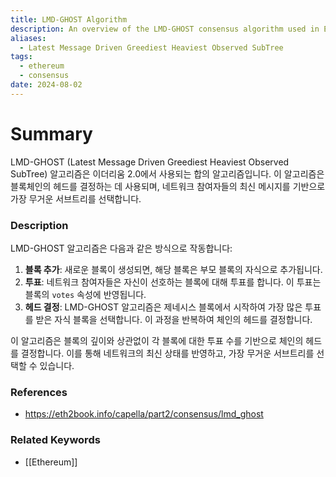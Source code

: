 ```yaml
---
title: LMD-GHOST Algorithm
description: An overview of the LMD-GHOST consensus algorithm used in Ethereum.
aliases:
  - Latest Message Driven Greediest Heaviest Observed SubTree
tags:
  - ethereum
  - consensus
date: 2024-08-02
---
```


# Summary

LMD-GHOST (Latest Message Driven Greediest Heaviest Observed SubTree) 알고리즘은 이더리움 2.0에서 사용되는 합의 알고리즘입니다. 이 알고리즘은 블록체인의 헤드를 결정하는 데 사용되며, 네트워크 참여자들의 최신 메시지를 기반으로 가장 무거운 서브트리를 선택합니다.

### Description

LMD-GHOST 알고리즘은 다음과 같은 방식으로 작동합니다:

1. **블록 추가**: 새로운 블록이 생성되면, 해당 블록은 부모 블록의 자식으로 추가됩니다.
2. **투표**: 네트워크 참여자들은 자신이 선호하는 블록에 대해 투표를 합니다. 이 투표는 블록의 `votes` 속성에 반영됩니다.
3. **헤드 결정**: LMD-GHOST 알고리즘은 제네시스 블록에서 시작하여 가장 많은 투표를 받은 자식 블록을 선택합니다. 이 과정을 반복하여 체인의 헤드를 결정합니다.

이 알고리즘은 블록의 깊이와 상관없이 각 블록에 대한 투표 수를 기반으로 체인의 헤드를 결정합니다. 이를 통해 네트워크의 최신 상태를 반영하고, 가장 무거운 서브트리를 선택할 수 있습니다.

### References

- https://eth2book.info/capella/part2/consensus/lmd_ghost

### Related Keywords

- [[Ethereum]]
